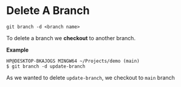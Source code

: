 # Delete A Branch

`git branch -d <branch name>`

To delete a branch we **checkout** to another branch.

**Example**
```git
HP@DESKTOP-BKAJOGS MINGW64 ~/Projects/demo (main)
$ git branch -d update-branch
```
As we wanted to delete `update-branch`, we checkout to `main` branch